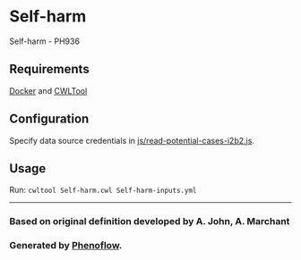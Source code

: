 # Self-harm

Self-harm - PH936

## Requirements

[Docker](https://docs.docker.com/install/) and [CWLTool](https://github.com/common-workflow-language/cwltool#install)

## Configuration

Specify data source credentials in [js/read-potential-cases-i2b2.js](js/read-potential-cases-i2b2.js).

## Usage

Run: `cwltool Self-harm.cwl Self-harm-inputs.yml`

***

### Based on original definition developed by A. John, A. Marchant
### Generated by [Phenoflow](https://kclhi.org/phenoflow).
